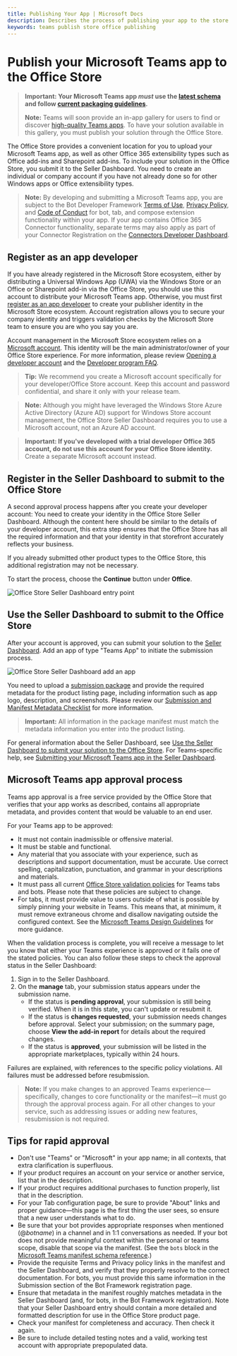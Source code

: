 ```yaml
---
title: Publishing Your App | Microsoft Docs
description: Describes the process of publishing your app to the store
keywords: teams publish store office publishing
---
```


# Publish your Microsoft Teams app to the Office Store

>**Important: Your Microsoft Teams app *must* use the [latest schema](schema.md) and follow [current packaging guidelines](createpackage.md).**
>
>**Note:** Teams will soon provide an in-app gallery for users to find or discover [high-quality Teams apps](http://aka.ms/microsoftteamsdesignguidelines). To have your solution available in this gallery, you must publish your solution through the Office Store.

The Office Store provides a convenient location for you to upload your Microsoft Teams app, as well as other Office 365 extensibility types such as Office add-ins and Sharepoint add-ins. To include your solution in the Office Store, you submit it to the Seller Dashboard. You need to create an individual or company account if you have not already done so for other Windows apps or Office extensibility types.

>**Note:** By developing and submitting a Microsoft Teams app, you are subject to the Bot Developer Framework [Terms of Use](https://aka.ms/bf-terms), [Privacy Policy](https://aka.ms/bf-privacy), and [Code of Conduct](https://aka.ms/bf-conduct) for bot, tab, and compose extension functionality within your app. If your app contains Office 365 Connector functionality, separate terms may also apply as part of your Connector Registration on the [Connectors Developer Dashboard](https://aka.ms/publishconnector).

## Register as an app developer

If you have already registered in the Microsoft Store ecosystem, either by distributing a Universal Windows App (UWA) via the Windows Store or an Office or Sharepoint add-in via the Office Store, you should use this account to distribute your Microsoft Teams app. Otherwise, you must first [register as an app developer](https://developer.microsoft.com/en-us/store/register) to create your publisher identity in the Microsoft Store ecosystem. Account registration allows you to secure your company identity and triggers validation checks by the Microsoft Store team to ensure you are who you say you are.

Account management in the Microsoft Store ecosystem relies on a [Microsoft account](https://account.microsoft.com/account). This identity will be the main administrator/owner of your Office Store experience. For more information, please review [Opening a developer account](https://docs.microsoft.com/en-us/windows/uwp/publish/opening-a-developer-account) and the [Developer program FAQ](https://developer.microsoft.com/en-us/store/register/faq).

>**Tip:** We recommend you create a Microsoft account specifically for your developer/Office Store account. Keep this account and password confidential, and share it only with your release team.

>**Note:** Although you might have leveraged the Windows Store Azure Active Directory (Azure AD) support for Windows Store account management, the Office Store Seller Dashboard requires you to use a Microsoft account, not an Azure AD account.

>**Important: If you've developed with a trial developer Office 365 account, do not use this account for your Office Store identity.**  Create a separate Microsoft account instead.

## Register in the Seller Dashboard to submit to the Office Store

A second approval process happens after you create your developer account: You need to create your identity in the Office Store Seller Dashboard. Although the content here should be similar to the details of your developer account, this extra step ensures that the Office Store has all the required information and that your identity in that storefront accurately reflects your business.

If you already submitted other product types to the Office Store, this additional registration may not be necessary.

To start the process, choose the **Continue** button under **Office**.

![Office Store Seller Dashboard entry point](images/submission/SellerDashboardOfficeEntry.PNG)

## Use the Seller Dashboard to submit to the Office Store

After your account is approved, you can submit your solution to the [Seller Dashboard](http://go.microsoft.com/fwlink/?LinkId=248605).  Add an app of type "Teams App" to initiate the submission process.

![Office Store Seller Dashboard add an app](images/submission/SellerDashboardAddApp.PNG)

You need to upload a [submission package](createpackage.md) and provide the required metadata for the product listing page, including information such as app logo, description, and screenshots. Please review our [Submission and Manifest Metadata Checklist](submissionchecklist.md) for more information.

>**Important:** All information in the package manifest must match the metadata information you enter into the product listing.

For general information about the Seller Dashboard, see [Use the Seller Dashboard to submit your solution to the Office Store](https://dev.office.com/officestore/docs/use-the-seller-dashboard-to-submit-to-the-office-store). For Teams-specific help, see [Submitting your Microsoft Teams app in the Seller Dashboard](submissionguidance.md).

## Microsoft Teams app approval process

Teams app approval is a free service provided by the Office Store that verifies that your app works as described, contains all appropriate metadata, and provides content that would be valuable to an end user.

For your Teams app to be approved:
* It must not contain inadmissible or offensive material.
* It must be stable and functional.
* Any material that you associate with your experience, such as descriptions and support documentation, must be accurate. Use correct spelling, capitalization, punctuation, and grammar in your descriptions and materials.
* It must pass all current [Office Store validation policies](https://dev.office.com/officestore/docs/validation-policies) for Teams tabs and bots. Please note that these policies are subject to change.
* For tabs, it must provide value to users outside of what is possible by simply pinning your website in Teams. This means that, at minimum, it must remove extraneous chrome and disallow navigating outside the configured context. See the [Microsoft Teams Design Guidelines](https://aka.ms/microsoftteamsdesignguidelines) for more guidance.

When the validation process is complete, you will receive a message to let you know that either your Teams experience is approved or it fails one of the stated policies.  You can also follow these steps to check the approval status in the Seller Dashboard:
1. Sign in to the Seller Dashboard.
2. On the **manage** tab, your submission status appears under the submission name.
   * If the status is **pending approval**, your submission is still being verified. When it is in this state, you can't update or resubmit it.
   * If the status is **changes requested**, your submission needs changes before approval. Select your submission; on the summary page, choose **View the add-in report** for details about the required changes.
   * If the status is **approved**, your submission will be listed in the appropriate marketplaces, typically within 24 hours.

Failures are explained, with references to the specific policy violations. All failures must be addressed before resubmission.

>**Note:** If you make changes to an approved Teams experience—specifically, changes to core functionality or the manifest—it must go through the approval process again. For all other changes to your service, such as addressing issues or adding new features, resubmission is not required.

## Tips for rapid approval

* Don't use "Teams" or "Microsoft" in your app name; in all contexts, that extra clarification is superfluous.
* If your product requires an account on your service or another service, list that in the description.
* If your product requires additional purchases to function properly, list that in the description.
* For your Tab configuration page, be sure to provide "About" links and proper guidance—this page is the first thing the user sees, so ensure that a new user understands what to do.
* Be sure that your bot provides appropriate responses when mentioned (@*botname*) in a channel and in 1:1 conversations as needed. If your bot does not provide meaningful context within the personal or teams scope, disable that scope via the manifest. (See the `bots` block in the [Microsoft Teams manifest schema reference](schema.md#bots).)
* Provide the requisite Terms and Privacy policy links in the manifest and the Seller Dashboard, and verify that they properly resolve to the correct documentation. For bots, you must provide this same information in the Submission section of the Bot Framework registration page.
* Ensure that metadata in the manifest roughly matches metadata in the Seller Dashboard (and, for bots, in the Bot Framework registration). Note that your Seller Dashboard entry should contain a more detailed and formatted description for use in the Office Store product page.
* Check your manifest for completeness and accuracy. Then check it again.
* Be sure to include detailed testing notes and a valid, working test account with appropriate prepopulated data.

